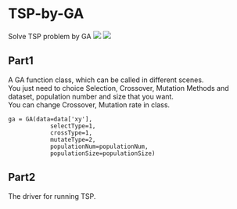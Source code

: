 # TSP-by-GA
Solve TSP problem by GA
![](https://img.shields.io/badge/CNSCC-361-lightgrey) ![](https://img.shields.io/badge/MIT-2020-blue) 
## Part1 
A GA function class, which can be called in different scenes.  
You just need to choice Selection, Crossover, Mutation Methods and dataset, population number and size that you want.   
You can change Crossover, Mutation rate in class.  

```
ga = GA(data=data['xy'],
            selectType=1,
            crossType=1,
            mutateType=2,
            populationNum=populationNum,
            populationSize=populationSize)
```

## Part2
The driver for running TSP.
